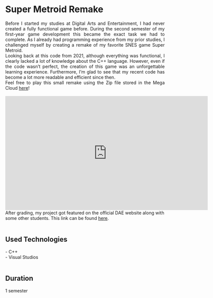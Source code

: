 # Super Metroid Remake

<div style="text-align: justify">
Before I started my studies at Digital Arts and Entertainment, I had never created a fully functional game before. During the second semester of my first-year game development this became the exact task we had to complete. As I already had programming experience from my prior studies, I challenged myself by creating a remake of my favorite SNES game Super Metroid. <br>
Looking back at this code from 2021, although everything was functional, I clearly lacked a lot of knowledge about the C++ language. However, even if the code wasn’t perfect, the creation of this game was an unforgettable learning experience. Furthermore, I’m glad to see that my recent code has become a lot more readable and efficient since then.<br>
Feel free to play this small remake using the Zip file stored in the Mega Cloud <a class="text-gPrimaryColor" href="https://mega.nz/file/p24ECK4A#I66Cjterds3a0KRLEagWyvvX6p4RtdWs4IG6_8iXYBE" target="_blank" rel="noopener noreferrer">here</a>!
</div>

<br>
<iframe title="vimeo-player" src="https://player.vimeo.com/video/572013911?h=2014089976" width="640" height="360" frameborder="0" allowfullscreen></iframe>
<br>
After grading, my project got featured on the official DAE website along with some other students. This link can be found <a class="text-gPrimaryColor" href="https://digitalartsandentertainment.be/article/468/Programming+2%3A+2021+Post+Mortem">here</a>. 
<br>
<br>

## Used Technologies<br>
\- C++<br>
\- Visual Studios
<br><br>

## Duration
1 semester